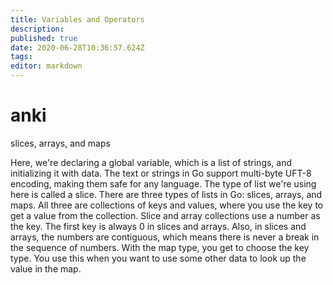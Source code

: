 ```yaml
---
title: Variables and Operators
description: 
published: true
date: 2020-06-28T10:36:57.624Z
tags: 
editor: markdown
---
```


# anki

slices, arrays, and maps

Here, we're declaring a global variable, which is a list of strings, and initializing it with data. The text or strings in Go support multi-byte UFT-8 encoding, making them safe for any language. The type of list we're using here is called a slice. There are three types of lists in Go: slices, arrays, and maps. All three are collections of keys and values, where you use the key to get a value from the collection. Slice and array collections use a number as the key. The first key is always 0 in slices and arrays. Also, in slices and arrays, the numbers are contiguous, which means there is never a break in the sequence of numbers. With the map type, you get to choose the key type. You use this when you want to use some other data to look up the value in the map.



